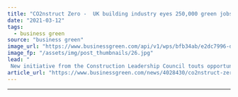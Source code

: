 ```yaml
---
title: "CO2nstruct Zero -  UK building industry eyes 250,000 green jobs on journey to net zero"
date: "2021-03-12"
tags: 
  - business green
source: "business green"
image_url: "https://www.businessgreen.com/api/v1/wps/bfb34ab/e2dc7996-ddfa-450d-a6ed-dff38d5d0ee7/1/iStock-1097891306-green-building-construction-insulation-185x114.jpg"
image_fp: "/assets/img/post_thumbnails/26.jpg"
lead: "
 New initiative from the Construction Leadership Council touts opportunity to attract £36bn of private investment in delivering net zero buildings and construction supply chain in UK ..."
article_url: "https://www.businessgreen.com/news/4028430/co2nstruct-zero-uk-building-industry-eyes-250-green-jobs-journey-net-zero"
---
```


---
